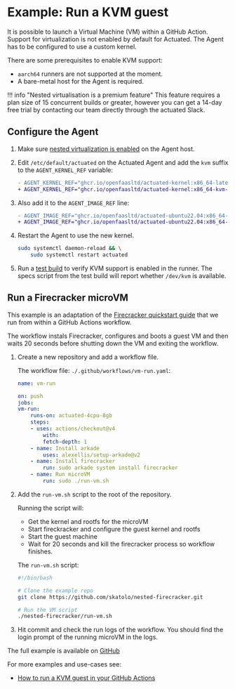 # Example: Run a KVM guest

It is possible to launch a Virtual Machine (VM) within a GitHub Action. Support for virtualization is not enabled by default for Actuated. The Agent has to be configured to use a custom kernel.

There are some prerequisites to enable KVM support:

- `aarch64` runners are not supported at the moment.
- A bare-metal host for the Agent is required.


!!! info "Nested virtualisation is a premium feature"
    This feature requires a plan size of 15 concurrent builds or greater, however you can get a 14-day free trial by contacting our team directly through the actuated Slack.

## Configure the Agent

1. Make sure [nested virtualization is enabled](https://ostechnix.com/how-to-enable-nested-virtualization-in-kvm-in-linux/) on the Agent host.

2. Edit `/etc/default/actuated` on the Actuated Agent and add the `kvm` suffix to the `AGENT_KERNEL_REF` variable:

    ```diff
    - AGENT_KERNEL_REF="ghcr.io/openfaasltd/actuated-kernel:x86_64-latest"
    + AGENT_KERNEL_REF="ghcr.io/openfaasltd/actuated-kernel:x86_64-kvm-latest"
    ```

3. Also add it to the `AGENT_IMAGE_REF` line:

    ```diff
    - AGENT_IMAGE_REF="ghcr.io/openfaasltd/actuated-ubuntu22.04:x86_64-latest"
    + AGENT_IMAGE_REF="ghcr.io/openfaasltd/actuated-ubuntu22.04:x86_64-kvm-latest"
    ```

3. Restart the Agent to use the new kernel.

    ```bash
    sudo systemctl daemon-reload && \
        sudo systemctl restart actuated
    ```

4. Run a [test build](/test-build/) to verify KVM support is enabled in the runner. The specs script from the test build will report whether `/dev/kvm` is available.

## Run a Firecracker microVM

This example is an adaptation of the [Firecracker quickstart guide](https://github.com/firecracker-microvm/firecracker/blob/main/docs/getting-started.md) that we run from within a GitHub Actions workflow.

The workflow instals Firecracker, configures and boots a guest VM and then waits 20 seconds before shutting down the VM and exiting the workflow.

1. Create a new repository and add a workflow file.

    The workflow file: `./.github/workflows/vm-run.yaml`:

    ```yaml
    name: vm-run

    on: push
    jobs:
    vm-run:
        runs-on: actuated-4cpu-8gb
        steps:
        - uses: actions/checkout@v4
            with:
            fetch-depth: 1
        - name: Install arkade
            uses: alexellis/setup-arkade@v2
        - name: Install firecracker
            run: sudo arkade system install firecracker
        - name: Run microVM
            run: sudo ./run-vm.sh
    ```

2. Add the `run-vm.sh` script to the root of the repository.

    Running the script will:

    - Get the kernel and rootfs for the microVM
    - Start fireckracker and configure the guest kernel and rootfs
    - Start the guest machine
    - Wait for 20 seconds and kill the firecracker process so workflow finishes.

    The `run-vm.sh` script:

    ```bash
    #!/bin/bash

    # Clone the example repo
    git clone https://github.com/skatolo/nested-firecracker.git

    # Run the VM script
    ./nested-firecracker/run-vm.sh 
    ```

4. Hit commit and check the run logs of the workflow. You should find the login prompt of the running microVM in the logs.

The full example is available on [GitHub](https://github.com/skatolo/nested-firecracker)

For more examples and use-cases see:

- [How to run a KVM guest in your GitHub Actions](https://actuated.com/blog/kvm-in-github-actions)